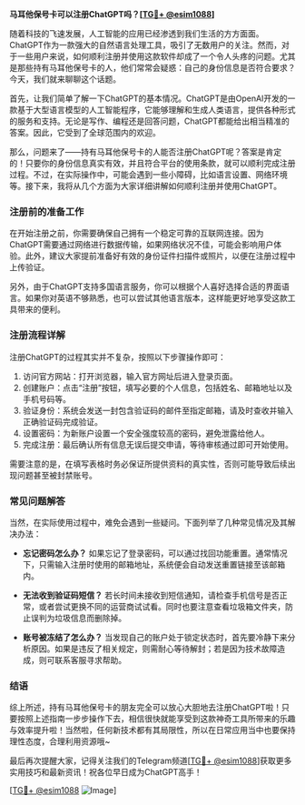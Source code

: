 **马耳他保号卡可以注册ChatGPT吗？[[TG💪+ @esim1088](https://t.me/s/esim1088)]**

随着科技的飞速发展，人工智能的应用已经渗透到我们生活的方方面面。ChatGPT作为一款强大的自然语言处理工具，吸引了无数用户的关注。然而，对于一些用户来说，如何顺利注册并使用这款软件却成了一个令人头疼的问题。尤其是那些持有马耳他保号卡的人，他们常常会疑惑：自己的身份信息是否符合要求？今天，我们就来聊聊这个话题。

首先，让我们简单了解一下ChatGPT的基本情况。ChatGPT是由OpenAI开发的一款基于大型语言模型的人工智能程序，它能够理解和生成人类语言，提供各种形式的服务和支持。无论是写作、编程还是回答问题，ChatGPT都能给出相当精准的答案。因此，它受到了全球范围内的欢迎。

那么，问题来了——持有马耳他保号卡的人能否注册ChatGPT呢？答案是肯定的！只要你的身份信息真实有效，并且符合平台的使用条款，就可以顺利完成注册过程。不过，在实际操作中，可能会遇到一些小障碍，比如语言设置、网络环境等。接下来，我将从几个方面为大家详细讲解如何顺利注册并使用ChatGPT。

### 注册前的准备工作

在开始注册之前，你需要确保自己拥有一个稳定可靠的互联网连接。因为ChatGPT需要通过网络进行数据传输，如果网络状况不佳，可能会影响用户体验。此外，建议大家提前准备好有效的身份证件扫描件或照片，以便在注册过程中上传验证。

另外，由于ChatGPT支持多国语言服务，你可以根据个人喜好选择合适的界面语言。如果你对英语不够熟悉，也可以尝试其他语言版本，这样能更好地享受这款工具带来的便利。

### 注册流程详解

注册ChatGPT的过程其实并不复杂，按照以下步骤操作即可：

1. 访问官方网站：打开浏览器，输入官方网址后进入登录页面。
2. 创建账户：点击“注册”按钮，填写必要的个人信息，包括姓名、邮箱地址以及手机号码等。
3. 验证身份：系统会发送一封包含验证码的邮件至指定邮箱，请及时查收并输入正确验证码完成验证。
4. 设置密码：为新账户设置一个安全强度较高的密码，避免泄露给他人。
5. 完成注册：最后确认所有信息无误后提交申请，等待审核通过即可开始使用。

需要注意的是，在填写表格时务必保证所提供资料的真实性，否则可能导致后续出现问题甚至被封禁账号。

### 常见问题解答

当然，在实际使用过程中，难免会遇到一些疑问。下面列举了几种常见情况及其解决办法：

- **忘记密码怎么办？**
  如果忘记了登录密码，可以通过找回功能重置。通常情况下，只需输入注册时使用的邮箱地址，系统便会自动发送重置链接至该邮箱内。

- **无法收到验证码短信？**
  若长时间未接收到短信通知，请检查手机信号是否正常，或者尝试更换不同的运营商试试看。同时也要注意查看垃圾箱文件夹，防止误判为垃圾信息而删除掉。

- **账号被冻结了怎么办？**
  当发现自己的账户处于锁定状态时，首先要冷静下来分析原因。如果是违反了相关规定，则需耐心等待解封；若是因为技术故障造成，则可联系客服寻求帮助。

### 结语

综上所述，持有马耳他保号卡的朋友完全可以放心大胆地去注册ChatGPT啦！只要按照上述指南一步步操作下去，相信很快就能享受到这款神奇工具所带来的乐趣与效率提升啦！当然啦，任何新技术都有其局限性，所以在日常应用当中也要保持理性态度，合理利用资源哦~

最后再次提醒大家，记得关注我们的Telegram频道[[TG💪+ @esim1088](https://t.me/s/esim1088)]获取更多实用技巧和最新资讯！祝各位早日成为ChatGPT高手！

[[TG💪+ @esim1088](https://t.me/s/esim1088) ![Image](https://i.postimg.cc/4NQfJmqS/Snipaste-2025-05-13-00-14-12.png)]